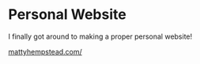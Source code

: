 # Personal Website

I finally got around to making a proper personal website!

[mattyhempstead.com/](https://mattyhempstead.com/)
